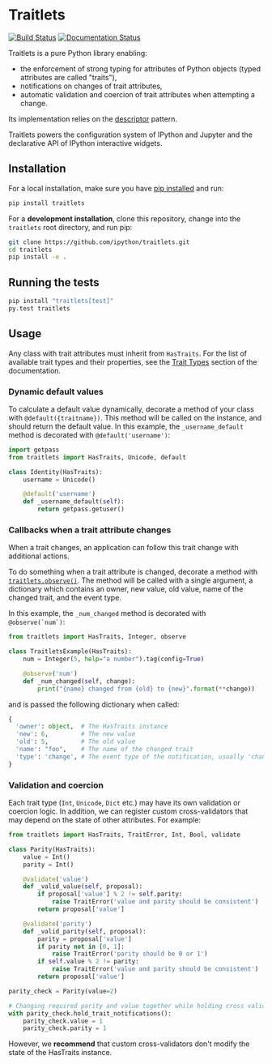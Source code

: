 # Traitlets

[![Build Status](https://travis-ci.org/ipython/traitlets.svg?branch=master)](https://travis-ci.org/ipython/traitlets)
[![Documentation Status](https://readthedocs.org/projects/traitlets/badge/?version=latest)](https://traitlets.readthedocs.io/en/latest/?badge=latest)

Traitlets is a pure Python library enabling:

 - the enforcement of strong typing for attributes of Python objects
   (typed attributes are called "traits"),
 - notifications on changes of trait attributes,
 - automatic validation and coercion of trait attributes when attempting a
   change.

Its implementation relies on the [descriptor](https://docs.python.org/howto/descriptor.html)
pattern. 

Traitlets powers the configuration system of IPython and Jupyter
and the declarative API of IPython interactive widgets.

## Installation

For a local installation, make sure you have
[pip installed](https://pip.pypa.io/en/stable/installing/) and run:

```bash
pip install traitlets
```

For a **development installation**, clone this repository, change into the
`traitlets` root directory, and run pip:

```bash
git clone https://github.com/ipython/traitlets.git
cd traitlets
pip install -e .
```

## Running the tests

```bash
pip install "traitlets[test]"
py.test traitlets
```

## Usage

Any class with trait attributes must inherit from `HasTraits`.
For the list of available trait types and their properties, see the
[Trait Types](https://traitlets.readthedocs.io/en/latest/trait_types.html)
section of the documentation.

### Dynamic default values

To calculate a default value dynamically, decorate a method of your class with
`@default({traitname})`. This method will be called on the instance, and
should return the default value. In this example, the `_username_default`
method is decorated with `@default('username')`:

```Python
import getpass
from traitlets import HasTraits, Unicode, default

class Identity(HasTraits):
    username = Unicode()

    @default('username')
    def _username_default(self):
        return getpass.getuser()
```

### Callbacks when a trait attribute changes

When a trait changes, an application can follow this trait change with
additional actions. 

To do something when a trait attribute is changed, decorate a method with
[`traitlets.observe()`](https://traitlets.readthedocs.io/en/latest/api.html?highlight=observe#traitlets.observe). 
The method will be called with a single argument, a dictionary which contains
an owner, new value, old value, name of the changed trait, and the event type.

In this example, the `_num_changed` method is decorated with ``@observe(`num`)``:

```Python
from traitlets import HasTraits, Integer, observe

class TraitletsExample(HasTraits):
    num = Integer(5, help="a number").tag(config=True)

    @observe('num')
    def _num_changed(self, change):
        print("{name} changed from {old} to {new}".format(**change))
```

and is passed the following dictionary when called:

```Python
{
  'owner': object,  # The HasTraits instance
  'new': 6,         # The new value
  'old': 5,         # The old value
  'name': "foo",    # The name of the changed trait
  'type': 'change', # The event type of the notification, usually 'change'
}
```

### Validation and coercion

Each trait type (`Int`, `Unicode`, `Dict` etc.) may have its own validation or
coercion logic. In addition, we can register custom cross-validators
that may depend on the state of other attributes. For example:

```Python
from traitlets import HasTraits, TraitError, Int, Bool, validate

class Parity(HasTraits):
    value = Int()
    parity = Int()

    @validate('value')
    def _valid_value(self, proposal):
        if proposal['value'] % 2 != self.parity:
            raise TraitError('value and parity should be consistent')
        return proposal['value']

    @validate('parity')
    def _valid_parity(self, proposal):
        parity = proposal['value']
        if parity not in [0, 1]:
            raise TraitError('parity should be 0 or 1')
        if self.value % 2 != parity:
            raise TraitError('value and parity should be consistent')
        return proposal['value']

parity_check = Parity(value=2)

# Changing required parity and value together while holding cross validation
with parity_check.hold_trait_notifications():
    parity_check.value = 1
    parity_check.parity = 1
```

However, we **recommend** that custom cross-validators don't modify the state
of the HasTraits instance.
